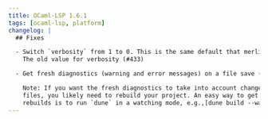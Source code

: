 ```yaml
---
title: OCaml-LSP 1.6.1
tags: [ocaml-lsp, platform]
changelog: |
  ## Fixes

  - Switch `verbosity` from 1 to 0. This is the same default that merlin uses.
    The old value for verbosity (#433)

  - Get fresh diagnostics (warning and error messages) on a file save (#438)

    Note: If you want the fresh diagnostics to take into account changes in other
    files, you likely need to rebuild your project. An easy way to get automatic
    rebuilds is to run `dune` in a watching mode, e.g.,[dune build --watch].
---
```


